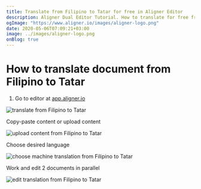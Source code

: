 ```yaml
---
title: Translate from Filipino to Tatar for free in Aligner Editor
description: Aligner Dual Editor Tutorial. How to translate for free from Filipino to Tatar. Aligner is multilingual document management platform. 
ogImage: "https://www.aligner.io/images/aligner-logo.png"
date: 2020-05-06T07:09:21+03:00
image: ../images/aligner-logo.png
onBlog: true
---
```


# How to translate document from Filipino to Tatar

1. Go to editor at [app.aligner.io](https://app.aligner.io "Aligner App web page")

![translate from Filipino to Tatar](../aligner-blank-editor.png "translate from Filipino to Tatar")

Copy-paste content or upload content

![upload content from Filipino to Tatar](../aligner-uploaded-document.png "upload content from Filipino to Tatar")

Choose desired language

![choose machine translation from Filipino to Tatar](../aligner-language-dropdown.png "choose machine translation from Filipino to Tatar")

Work and edit 2 documents in parallel

![edit translation from Filipino to Tatar](../aligner-double-sitded-editor.png "edit translation from Filipino to Tatar")

